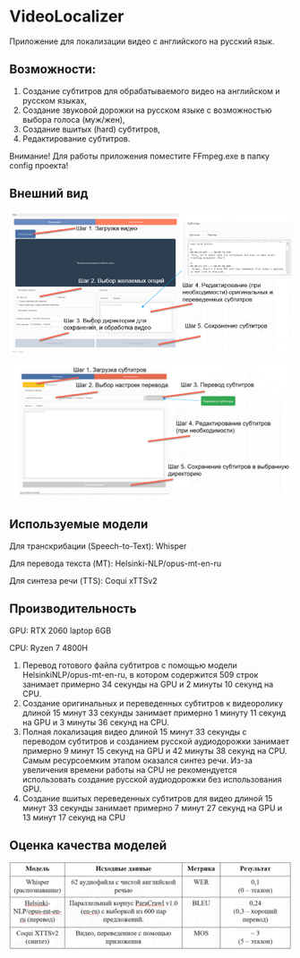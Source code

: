 # VideoLocalizer
Приложение для локализации видео с английского на русский язык.

## Возможности:
1. Создание субтитров для обрабатываемого видео на английском и русском языках,
2. Создание звуковой дорожки на русском языке с возможностью выбора голоса (муж/жен),
3. Создание вшитых (hard) субтитров,
4. Редактирование субтитров.

Внимание! Для работы приложения поместите FFmpeg.exe в папку config проекта!
## Внешний вид
![Вкладка "Режим обработки видео"](img/video_tab.png)

![Вкладка "Режим обработки субтитров"](img/subtitle_tab.png)

## Используемые модели
Для транскрибации (Speech-to-Text): Whisper

Для перевода текста (MT): Helsinki-NLP/opus-mt-en-ru

Для синтеза речи (TTS): Coqui xTTSv2
## Производительность
GPU: RTX 2060 laptop 6GB

CPU: Ryzen 7 4800H
1. Перевод готового файла субтитров с помощью модели HelsinkiNLP/opus-mt-en-ru, в котором содержится 509 строк занимает примерно 34 секунды на GPU и 2 минуты 10 секунд на CPU.
2. Создание оригинальных и переведенных субтитров к видеоролику длиной 15 минут 33 секунды занимает примерно 1 минуту 11 секунд на GPU и 3 минуты 36 секунд на CPU.
3. Полная локализация видео длиной 15 минут 33 секунды с переводом субтитров и созданием русской аудиодорожки занимает примерно 9 минут 15 секунд на GPU и 42 минуты 38 секунд на CPU. Самым ресурсоемким этапом оказался синтез речи. Из-за увеличения времени работы на CPU не рекомендуется использовать создание русской аудиодорожки без использования GPU.
4. Создание вшитых переведенных субтитров для видео длиной 15 минут 33 секунды занимает примерно 7 минут 27 секунд на GPU и 13 минут 17 секунд на CPU

## Оценка качества моделей
![Таблица с оценкой](img/quality.png)